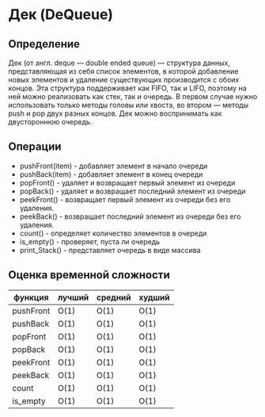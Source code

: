 # Дек (DeQueue)
## Определение

Дек (от англ. deque — double ended queue) — структура данных, представляющая из себя список элементов, 
в которой добавление новых элементов и удаление существующих производится с обоих концов. 
Эта структура поддерживает как FIFO, так и LIFO, поэтому на ней можно реализовать как стек, так и очередь. 
В первом случае нужно использовать только методы головы или хвоста, во втором — методы push и pop двух разных концов. 
Дек можно воспринимать как двустороннюю очередь.

## Операции
+ pushFront(item) - добавляет элемент в начало очереди
+ pushBack(item) - добавляет элемент в конец очереди
+ popFront() - удаляет и возвращает первый элемент из очереди
+ popBack() - удаляет и возвращает последний элемент из очереди
+ peekFront() - возвращает первый элемент из очереди без его удаления.
+ peekBack() - возвращает последний элемент из очереди без его удаления.
+ count() - определяет количество элементов в очереди
+ is_empty() - проверяет, пуста ли очередь
+ print_Stack() - представляет очередь в виде массива

## Оценка временной сложности
| функция   | лучший  | средний  | худший |
|-----------|---------|----------|--------|
| pushFront | О(1)    | О(1)     | О(1)   |
| pushBack  | О(1)    | О(1)     | О(1)   |
| popFront  | О(1)    | О(1)     | О(1)   |
| popBack   | О(1)    | О(1)     | О(1)   |
| peekFront | О(1)    | О(1)     | О(1)   |
| peekBack  | О(1)    | О(1)     | О(1)   |
| count     | О(1)    | О(1)     | О(1)   |
| is_empty  | О(1)    | О(1)     | О(1)   |

